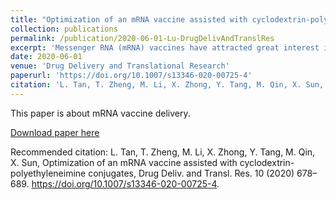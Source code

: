 ```yaml
---
title: "Optimization of an mRNA vaccine assisted with cyclodextrin-polyethyleneimine conjugates"
collection: publications
permalink: /publication/2020-06-01-Lu-DrugDelivAndTranslRes
excerpt: 'Messenger RNA (mRNA) vaccines have attracted great interest in recent years due to their high potency, safety profile, and potential of rapid development. Although a number of mRNA vaccines have entered clinical trials, there remain several challenges. Inefficient in vivo delivery of mRNA is the foremost one. Here we synthesized a conjugate composed of β-cyclodextrin (β-CD) and branched polyethyleneimine (molecular weight 2 kDa, bPEI2k) to deliver an mRNA vaccine. The CD-PEI (CP) conjugate helped the encapsulated mRNA molecules pass through the plasma membranes and escape from the endosomes, which consequently ensured high transfection efficiency. On this basis, we optimized several structural elements of mRNA molecules via synthesizing an advanced cap structure and incorporating untranslated regions (UTRs) and an extended poly(A) tail into the sequence. These modifications led to a higher expression level of encoded proteins, which was expected to induce potent immune responses with a relatively low dosage. We also investigated the relevance of the administration route to the immune responses induced by CP-assisted mRNA vaccines with in vivo evidence, providing a basis for the selection of optimum administration route in specific cases. This CP-based mRNA vaccine platform, with an optimized mRNA structure and administrated in a most appropriate route, holds a promise to be applied to specific antigens in the future.'
date: 2020-06-01
venue: 'Drug Delivery and Translational Research'
paperurl: 'https://doi.org/10.1007/s13346-020-00725-4'
citation: 'L. Tan, T. Zheng, M. Li, X. Zhong, Y. Tang, M. Qin, X. Sun, Optimization of an mRNA vaccine assisted with cyclodextrin-polyethyleneimine conjugates, Drug Deliv. and Transl. Res. 10 (2020) 678–689.'
---
```

This paper is about mRNA vaccine delivery.

[Download paper here](https://doi.org/10.1007/s13346-020-00725-4)

Recommended citation: L. Tan, T. Zheng, M. Li, X. Zhong, Y. Tang, M. Qin, X. Sun, Optimization of an mRNA vaccine assisted with cyclodextrin-polyethyleneimine conjugates, Drug Deliv. and Transl. Res. 10 (2020) 678–689. https://doi.org/10.1007/s13346-020-00725-4.
